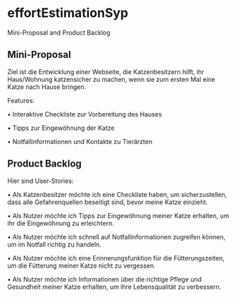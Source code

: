 # effortEstimationSyp
Mini-Proposal and Product Backlog

<h2>Mini-Proposal</h2>
Ziel ist die Entwicklung einer Webseite, die Katzenbesitzern hilft, ihr Haus/Wohnung katzensicher zu machen, wenn sie zum ersten Mal eine Katze nach Hause bringen.

Features:

•	Interaktive Checkliste zur Vorbereitung des Hauses

•	Tipps zur Eingewöhnung der Katze

•	Notfallinformationen und Kontakte zu Tierärzten


<h2>Product Backlog</h2>

Hier sind User-Stories:

•	Als Katzenbesitzer möchte ich eine Checkliste haben, um sicherzustellen, dass alle Gefahrenquellen beseitigt sind, bevor meine Katze einzieht.

•	Als Nutzer möchte ich Tipps zur Eingewöhnung meiner Katze erhalten, um ihr die Eingewöhnung zu erleichtern.

•	Als Nutzer möchte ich schnell auf Notfallinformationen zugreifen können, um im Notfall richtig zu handeln.

•	Als Nutzer möchte ich eine Erinnerungsfunktion für die Fütterungszeiten, um die Fütterung meiner Katze nicht zu vergessen.

•	Als Nutzer möchte ich Informationen über die richtige Pflege und Gesundheit meiner Katze erhalten, um ihre Lebensqualität zu verbessern.



